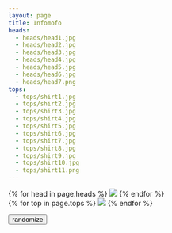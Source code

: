 ```yaml
---
layout: page
title: Infomofo
heads:
  - heads/head1.jpg
  - heads/head2.jpg
  - heads/head3.jpg
  - heads/head4.jpg
  - heads/head5.jpg
  - heads/head6.jpg
  - heads/head7.png
tops:
  - tops/shirt1.jpg
  - tops/shirt2.jpg
  - tops/shirt3.jpg
  - tops/shirt4.jpg
  - tops/shirt5.jpg
  - tops/shirt6.jpg
  - tops/shirt7.jpg
  - tops/shirt8.jpg
  - tops/shirt9.jpg
  - tops/shirt10.jpg
  - tops/shirt11.png
---
```

<div class="heads">
{% for head in page.heads %}
<img src="{{ head }}" />
{% endfor %}
</div>

<div class="tops">
{% for top in page.tops %}
<img src="{{ top }}" />
{% endfor %}
</div>

<button onClick="shuffle()">randomize</button>

<script>
  var heads = new Siema({
    selector: '.heads',
    duration: 400,
    perPage: 5,
    startIndex: 0,
    draggable: true,
    multipleDrag: true,
    threshold: 20,
    loop: true,
  });

  var tops = new Siema({
    selector: '.tops',
    duration: 400,
    perPage: 5,
    startIndex: 0,
    draggable: true,
    multipleDrag: true,
    threshold: 20,
    loop: true,
  });

  var randomIndex = function(length) {
    var random = Math.random();
    var mult = random * length;
    return Math.floor(mult);
  };

  var shuffling = false;

  function shuffle() {
    var randomHead = randomIndex(heads.innerElements.length);
    shuffling = true;
    heads.goTo(randomHead);
    tops.goTo(randomIndex(tops.innerElements.length), function() {
      shuffling = false;
    });
  };

  window.setTimeout(function() {
      shuffle();
    }, 2000);
</script>